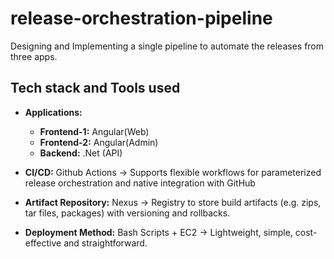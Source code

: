 # release-orchestration-pipeline
Designing and Implementing a single pipeline to automate the releases from three apps. 

## Tech stack and Tools used
- **Applications:**
  - **Frontend-1:** Angular(Web) 
  - **Frontend-2:** Angular(Admin)
  - **Backend:** .Net (API)

- **CI/CD:** Github Actions -> Supports flexible workflows for parameterized release orchestration and native integration with GitHub 

- **Artifact Repository:** Nexus -> Registry to store build artifacts (e.g. zips, tar files, packages) with versioning and rollbacks.

- **Deployment Method:** Bash Scripts + EC2 -> Lightweight, simple, cost-effective and straightforward.

